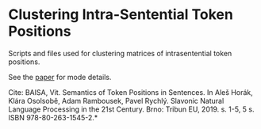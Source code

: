 # Clustering Intra-Sentential Token Positions

Scripts and files used for clustering matrices of intrasentential token positions.

See the [paper](https://books.google.cz/books?id=3qTBDwAAQBAJ&lpg=PA1&ots=Ji3Y4neiTT&dq=Semantics%20of%20Token%20Positions%20in%20Sentences&hl=cs&pg=PA1#v=onepage&q=Semantics%20of%20Token%20Positions%20in%20Sentences&f=false) for mode details.

Cite: BAISA, Vít. Semantics of Token Positions in Sentences. In Aleš Horák, Klára Osolsobě, Adam Rambousek, Pavel Rychlý. Slavonic Natural Language Processing in the 21st Century. Brno: Tribun EU, 2019. s. 1-5, 5 s. ISBN 978-80-263-1545-2.*
